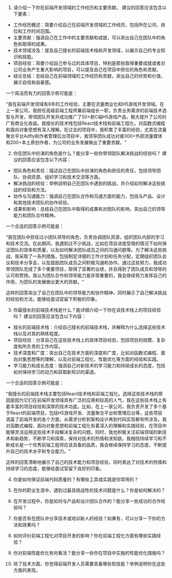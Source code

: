 1. 请介绍一下你在前端开发领域的工作经历和主要贡献。
建议的回答应该包含以下要素：

- 工作经历概述：简要介绍自己在前端开发领域的工作经历，包括所在公司、岗位和工作时间范围。
- 主要贡献：强调自己在工作中的主要贡献和成就，可以突出自己在团队中的角色和取得的成果。
- 技术领域涉及：提及自己擅长的前端技术栈和开发领域，以展示自己的专业知识和技能。
- 项目经验：简要介绍自己参与过的具体项目，特别是那些取得重要成就或者对公司业务产生重大影响的项目，可以提及自己在项目中担任的角色和贡献。
- 结论总结：总结自己在前端领域的工作经历和贡献，突出自己的优势和价值，展示自信和自豪感。

一个简洁而有力的回答示例可能是：

"我在前端开发领域有8年的工作经验，主要在流量商业化和H5游戏开发领域。在上一家公司，我担任高级前端工程师兼前端组长一职，负责业务需求的前端技术选型与开发，带领团队开发并成功推广了50+款C端H5游戏产品，极大提升了公司的广告商业化收益。我擅长的技术栈包括React技术栈和前端工程化，对函数式编程和面向对象思想有深入理解。在过去的项目中，我积累了丰富的经验，尤其在流量聚合平台Adfly和作者管理后台项目中，我领导团队成功对接300+外部流量媒体和200+本土原创作者，为公司的业务发展做出了重要贡献。"

2. 你在团队中扮演的角色是什么？能分享一些你带领团队解决挑战的经验吗？
建议的回答应该包含以下内容：

- 团队角色和责任：描述自己在团队中扮演的角色和担任的责任，包括领导团队、协调资源、组织学习和技术交流等方面。
- 解决挑战的经验：举例说明自己在团队中遇到的挑战，并介绍如何解决这些挑战的经验和方法。
- 协作与沟通能力：强调自己在团队合作和沟通方面的能力，包括与产品、设计和其他技术团队的协作经验。
- 成果和影响：总结自己在团队中取得的成果和对团队的影响，突出自己的领导能力和团队合作精神。

一个合适的回答示例可能是：

"我在团队中担任过小团队领导的角色，负责协调团队资源，组织团队内部的学习和技术交流。在此期间，我遇到过不少挑战，比如在项目进度受限的情况下如何保证团队的效率和质量，以及如何解决团队成员之间的沟通问题等。为了解决这些挑战，我采取了一系列措施，包括制定详细的工作计划和任务分配，定期组织团队会议和技术分享会，以及鼓励团队成员之间积极沟通和协作。通过这些努力，我成功带领团队完成了多个重要项目，取得了显著的业绩，并且得到了团队成员和领导的认可和赞扬。我认为团队合作和领导能力是非常重要的，我会继续努力发挥自己的作用，为团队的发展做出更大的贡献。"

这样的回答突出了自己在团队中的领导能力和协作精神，同时展示了自己解决挑战的经验和方法，能够给面试官留下积极的印象。

3. 你最擅长的前端技术栈是什么？能详细介绍一下你在该技术栈上的项目经验吗？
建议的回答应该包含以下内容：

- 擅长的前端技术栈：介绍自己擅长的前端技术栈，并解释为什么选择这些技术栈以及对其的熟练程度。
- 项目经验：分享自己在这些技术栈上的具体项目经验，包括项目的规模、复杂度和所负责的工作内容。
- 技术深度和广度：突出自己在技术方面的深度和广度，比如对函数式编程、面向对象思想等的理解，以及对前端工程化、性能优化等方面的经验和实践。
- 学习能力和成长态度：强调自己对新技术的学习能力和持续成长的态度，包括如何保持学习的动力和获取新知识的渠道。

一个合适的回答示例可能是：

"我擅长的前端技术栈主要包括React技术栈和前端工程化。选择这些技术栈的原因是因为它们在前端开发领域具有广泛的应用和较高的人气，我在这些技术栈上有着丰富的项目经验和深厚的技术功底。比如，在上一家公司，我负责开发了多个基于React的前端项目，包括H5游戏开发、流量聚合平台和管理后台等，这些项目涵盖了前端开发的各个方面，从需求分析到架构设计再到代码实现都有所涉及。我对函数式编程、面向对象思想和前端工程化有着深入的理解和实践经验，在项目中能够灵活运用这些技术手段解决复杂的问题。同时，我也积极关注前端领域的新技术和新趋势，不断学习和探索，保持对技术的热情和求知欲。我相信持续学习和不断成长是一个优秀前端工程师应该具备的品质，我会继续保持学习的态度，不断提升自己的技术水平和专业能力。"

这样的回答清晰地展示了自己的技术能力和项目经验，同时表达了对技术的热情和持续学习的态度，能够给面试官留下良好的印象。

4. 你是如何保证前端代码质量的？有哪些工具或实践是你常用的？


5. 在你的职业生涯中，遇到过最具挑战性的技术问题是什么？你是如何解决的？
6. 在开发过程中，你是如何与产品和设计团队合作的？能分享一些成功的合作经验吗？
7. 你是否有在团队中分享技术或培训新人的经验？如果有，可以分享一下你的方法和效果吗？
8. 如何评价前端工程化对项目开发的影响？你在前端工程化方面有哪些实践经验？
9.  你对前端性能优化有何看法？能分享一些你在项目中实施的性能优化措施吗？
10. 除了技术方面，你觉得前端开发人员需要具备哪些软技能？举例说明你在这些方面的表现。
